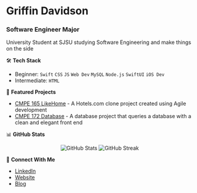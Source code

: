 # Griffin Davidson
### Software Engineer Major

University Student at SJSU studying Software Engineering and make things on the side

🛠️ **Tech Stack**
- Beginner: `Swift` `CSS` `JS` `Web Dev` `MySQL` `Node.js` `SwiftUI` `iOS Dev`
- Intermediate: `HTML`

🔭 **Featured Projects**
- [CMPE 165 LikeHome](https://github.com/GreenXDShadow/CMPE165HotelProject) - A Hotels.com clone project created using Agile development
- [CMPE 172 Database](https://github.com/griffindavidson/172project) - A database project that queries a database with a clean and elegant front end

📊 **GitHub Stats**
<p align="center">
  <img src="https://github-readme-stats.vercel.app/api?username=griffindavidson&show_icons=true&theme=dark" alt="GitHub Stats" />
  <img src="https://github-readme-streak-stats.herokuapp.com/?user=griffindavidson&theme=dark" alt="GitHub Streak" />
</p>

🤝 **Connect With Me**
- [LinkedIn](https://www.linkedin.com/in/griffin-davidson-341397228/)
- [Website](https://griffindavidson.com)
- [Blog](https://griffindavidson.com/blog)
